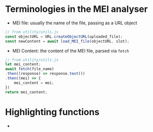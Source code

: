 # Terminologies in the MEI analyser

- MEI file: usually the name of the file, passing as a URL object
```js
// from utility/utils.js
const objectURL = URL.createObjectURL(uploaded_file);
const newContent = await load_MEI_file(objectURL, slot);
```

- MEI Content: the content of the MEI file, parsed via `fetch`
```js
// from utility/utils.js
let mei_content;
await fetch(file_name)
.then((response) => response.text())
.then((mei) => {
    mei_content = mei;
})
return mei_content;
```

# Highlighting functions
- 